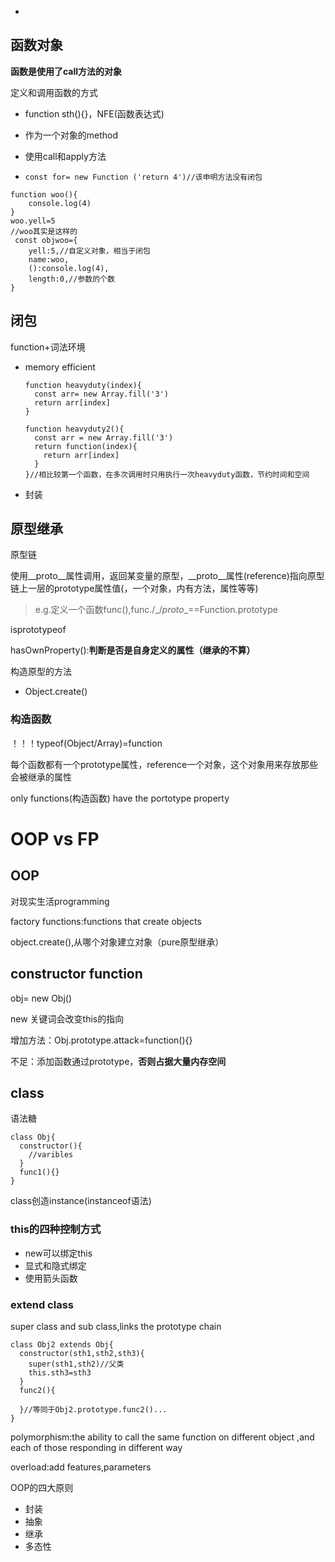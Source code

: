 - [](#)

## 函数对象

**函数是使用了call方法的对象**

定义和调用函数的方式

- function sth(){}，NFE(函数表达式)
- 作为一个对象的method
- 使用call和apply方法

- ```
  const for= new Function ('return 4')//该申明方法没有闭包
  ```

```
function woo(){
    console.log(4)
}
woo.yell=5
//woo其实是这样的
 const objwoo={
    yell:5,//自定义对象，相当于闭包
    name:woo,
    ():console.log(4),
    length:0,//参数的个数
}
```

## 闭包

 function+词法环境

- memory efficient
  
  ```
  function heavyduty(index){
    const arr= new Array.fill('3')
    return arr[index]
  }

  function heavyduty2(){
    const arr = new Array.fill('3')
    return function(index){
      return arr[index]
    }
  }//相比较第一个函数，在多次调用时只用执行一次heavyduty函数，节约时间和空间
  ```

- 封装

## 原型继承

原型链

使用__proto__属性调用，返回某变量的原型，__proto__属性(reference)指向原型链上一层的prototype属性值(，一个对象，内有方法，属性等等)

>e.g.定义一个函数func(),func./_/_proto__==Function.prototype

isprototypeof

hasOwnProperty():**判断是否是自身定义的属性（继承的不算）**

构造原型的方法

- Object.create()



### 构造函数

！！！typeof(Object/Array)=function

每个函数都有一个prototype属性，reference一个对象，这个对象用来存放那些会被继承的属性

only functions(构造函数) have the portotype property

# OOP vs FP

## OOP

对现实生活programming

factory functions:functions that create objects

object.create(),从哪个对象建立对象（pure原型继承）

## constructor function

obj= new Obj()

new 关键词会改变this的指向

增加方法：Obj.prototype.attack=function(){}

不足：添加函数通过prototype，**否则占据大量内存空间**

## class

语法糖

```
class Obj{
  constructor(){
    //varibles
  }
  func1(){}
}
```

class创造instance(instanceof语法)

### this的四种控制方式

- new可以绑定this
- 显式和隐式绑定
- 使用箭头函数

### extend class

super class and sub class,links the prototype chain

```
class Obj2 extends Obj{
  constructor(sth1,sth2,sth3){
    super(sth1,sth2)//父类
    this.sth3=sth3
  }
  func2(){

  }//等同于Obj2.prototype.func2()...
}
```

polymorphism:the ability to call the same function on different object ,and each of those responding in different way

overload:add features,parameters

OOP的四大原则

- 封装
- 抽象
- 继承
- 多态性
